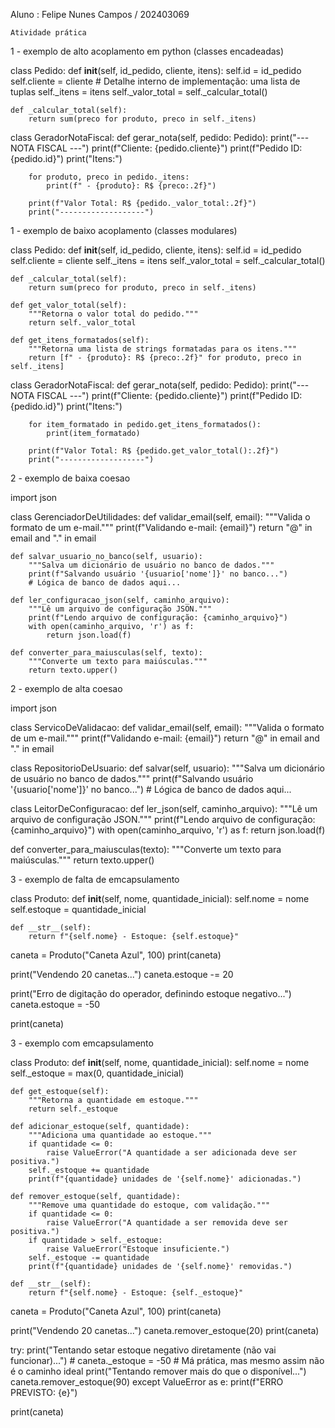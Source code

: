Aluno  : Felipe Nunes Campos / 202403069

    Atividade prática


1 - exemplo de alto acoplamento em python (classes encadeadas)

class Pedido:
    def __init__(self, id_pedido, cliente, itens):
        self.id = id_pedido
        self.cliente = cliente
        # Detalhe interno de implementação: uma lista de tuplas
        self._itens = itens 
        self._valor_total = self._calcular_total()

    def _calcular_total(self):
        return sum(preco for produto, preco in self._itens)

class GeradorNotaFiscal:
    def gerar_nota(self, pedido: Pedido):
        print("--- NOTA FISCAL ---")
        print(f"Cliente: {pedido.cliente}")
        print(f"Pedido ID: {pedido.id}")
        print("Itens:")
        
        for produto, preco in pedido._itens:
            print(f" - {produto}: R$ {preco:.2f}")
        
        print(f"Valor Total: R$ {pedido._valor_total:.2f}")
        print("-------------------")


1 - exemplo de baixo acoplamento (classes modulares)

class Pedido:
    def __init__(self, id_pedido, cliente, itens):
        self.id = id_pedido
        self.cliente = cliente
        self._itens = itens
        self._valor_total = self._calcular_total()

    def _calcular_total(self):
        return sum(preco for produto, preco in self._itens)

    def get_valor_total(self):
        """Retorna o valor total do pedido."""
        return self._valor_total

    def get_itens_formatados(self):
        """Retorna uma lista de strings formatadas para os itens."""
        return [f" - {produto}: R$ {preco:.2f}" for produto, preco in self._itens]

class GeradorNotaFiscal:
    def gerar_nota(self, pedido: Pedido):
        print("--- NOTA FISCAL ---")
        print(f"Cliente: {pedido.cliente}")
        print(f"Pedido ID: {pedido.id}")
        print("Itens:")
        
        for item_formatado in pedido.get_itens_formatados():
            print(item_formatado)
        
        print(f"Valor Total: R$ {pedido.get_valor_total():.2f}")
        print("-------------------")


2 - exemplo de baixa coesao 

import json

class GerenciadorDeUtilidades:
    def validar_email(self, email):
        """Valida o formato de um e-mail."""
        print(f"Validando e-mail: {email}")
        return "@" in email and "." in email

    def salvar_usuario_no_banco(self, usuario):
        """Salva um dicionário de usuário no banco de dados."""
        print(f"Salvando usuário '{usuario['nome']}' no banco...")
        # Lógica de banco de dados aqui...
    
    def ler_configuracao_json(self, caminho_arquivo):
        """Lê um arquivo de configuração JSON."""
        print(f"Lendo arquivo de configuração: {caminho_arquivo}")
        with open(caminho_arquivo, 'r') as f:
            return json.load(f)

    def converter_para_maiusculas(self, texto):
        """Converte um texto para maiúsculas."""
        return texto.upper()


2 - exemplo de alta coesao 
  
import json

class ServicoDeValidacao:
    def validar_email(self, email):
        """Valida o formato de um e-mail."""
        print(f"Validando e-mail: {email}")
        return "@" in email and "." in email

class RepositorioDeUsuario:
    def salvar(self, usuario):
        """Salva um dicionário de usuário no banco de dados."""
        print(f"Salvando usuário '{usuario['nome']}' no banco...")
        # Lógica de banco de dados aqui...

class LeitorDeConfiguracao:
    def ler_json(self, caminho_arquivo):
        """Lê um arquivo de configuração JSON."""
        print(f"Lendo arquivo de configuração: {caminho_arquivo}")
        with open(caminho_arquivo, 'r') as f:
            return json.load(f)

def converter_para_maiusculas(texto):
    """Converte um texto para maiúsculas."""
    return texto.upper()


3 - exemplo de falta de emcapsulamento 

class Produto:
    def __init__(self, nome, quantidade_inicial):
        self.nome = nome
        self.estoque = quantidade_inicial

    def __str__(self):
        return f"{self.nome} - Estoque: {self.estoque}"

caneta = Produto("Caneta Azul", 100)
print(caneta)

print("Vendendo 20 canetas...")
caneta.estoque -= 20

print("Erro de digitação do operador, definindo estoque negativo...")
caneta.estoque = -50 

print(caneta)

3 - exemplo com emcapsulamento 

class Produto:
    def __init__(self, nome, quantidade_inicial):
        self.nome = nome
        self._estoque = max(0, quantidade_inicial)

    def get_estoque(self):
        """Retorna a quantidade em estoque."""
        return self._estoque

    def adicionar_estoque(self, quantidade):
        """Adiciona uma quantidade ao estoque."""
        if quantidade <= 0:
            raise ValueError("A quantidade a ser adicionada deve ser positiva.")
        self._estoque += quantidade
        print(f"{quantidade} unidades de '{self.nome}' adicionadas.")
    
    def remover_estoque(self, quantidade):
        """Remove uma quantidade do estoque, com validação."""
        if quantidade <= 0:
            raise ValueError("A quantidade a ser removida deve ser positiva.")
        if quantidade > self._estoque:
            raise ValueError("Estoque insuficiente.")
        self._estoque -= quantidade
        print(f"{quantidade} unidades de '{self.nome}' removidas.")

    def __str__(self):
        return f"{self.nome} - Estoque: {self._estoque}"

caneta = Produto("Caneta Azul", 100)
print(caneta)

print("Vendendo 20 canetas...")
caneta.remover_estoque(20)
print(caneta)

try:
    print("Tentando setar estoque negativo diretamente (não vai funcionar)...")
    # caneta._estoque = -50 # Má prática, mas mesmo assim não é o caminho ideal
    print("Tentando remover mais do que o disponível...")
    caneta.remover_estoque(90) 
except ValueError as e:
    print(f"ERRO PREVISTO: {e}")

print(caneta)
